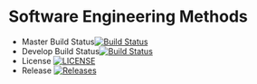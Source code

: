 # Software Engineering Methods

- Master Build Status[![Build Status](https://travis-ci.com/sttteephen/seMethods.svg?branch=master)](https://travis-ci.com/sttteephen/seMethods)
- Develop Build Status[![Build Status](https://travis-ci.com/sttteephen/seMethods.svg?branch=develop)](https://travis-ci.com/sttteephen/seMethods)
- License [![LICENSE](https://img.shields.io/github/license/sttteephen/seMethods.svg?style=flat-square)](https://github.com/sttteephen/seMethods/blob/master/LICENSE)
- Release [![Releases](https://img.shields.io/github/release/sttteephen/seMethods/all.svg?style=flat-square)](https://github.com/sttteepheb/seMethhods/releases)